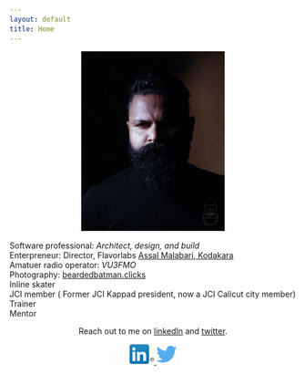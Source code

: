 ```yaml
---
layout: default
title: Home
---
```


<div style="text-align:center;">
    <img src="/images/dp_self_moody.jpg"
    style="width:50%;margin:0px auto;"/>
</div>


Software professional: *Architect, design, and build*  
Enterpreneur: Director, Flavorlabs [Assal Malabari, Kodakara](https://assalmalabari.com)  
Amatuer radio operator: *VU3FMO*  
Photography: [beardedbatman.clicks](https://www.instagram.com/beardedbatman.clicks/)  
Inline skater  
JCI member ( Former JCI Kappad president, now a JCI Calicut city member)
Trainer  
Mentor  

<div id="skillmap"></div>

<script type="text/javascript" src="https://d3js.org/d3.v3.min.js"></script>
<script src='{{ site.baseurl }}/public/js/skill_mindmap.js'></script>


<div
  style="text-align:center;">

  Reach out to me on  <a
    href="https://www.linkedin.com/in/muhammed-basil-377b5218" target="_blank" category="HOME_SOCIAL_LINK"
    label="LINKEDIN" event="CLICK" action="CLICK">linkedIn</a> and <a href="https://twitter.com/muhammedbasilsk" target="_blank" category="HOME_SOCIAL_LINK" label="TWITTER"
      event="CLICK" action="CLICK">twitter</a>.
</div>

<div style="text-align:center;">
  <a
    href="https://www.linkedin.com/in/muhammed-basil-377b5218" target="_blank" category="HOME_SOCIAL_LINK"
    label="LINKEDIN" event="CLICK" action="CLICK"
    class="socialicon">
      <img src="/images/linkedin_logo_in_nav_44x36.png" style="width:44px;">
    </a>
    <a href="https://twitter.com/muhammedbasilsk" target="_blank" category="HOME_SOCIAL_LINK" label="TWITTER"
      event="CLICK" action="CLICK"
      class="socialicon">
        <img src="/images/twitter-128.png" style="width:36px;">
    </a>
</div>
